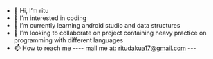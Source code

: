 - 👋 Hi, I’m ritu
- 👀 I’m interested in coding
- 🌱 I’m currently learning android studio and data structures 
- 💞️ I’m looking to collaborate on project containing heavy practice on programming with different languages
- 📫 How to reach me ---- mail me at: ritudakua17@gmail.com ---

<!---
riloveCP/riloveCP is a ✨ special ✨ repository because its `README.md` (this file) appears on your GitHub profile.
You can click the Preview link to take a look at your changes.
--->
